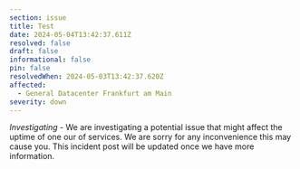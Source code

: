 ```yaml
---
section: issue
title: Test
date: 2024-05-04T13:42:37.611Z
resolved: false
draft: false
informational: false
pin: false
resolvedWhen: 2024-05-03T13:42:37.620Z
affected:
  - General Datacenter Frankfurt am Main
severity: down
---
```

*Investigating* - We are investigating a potential issue that might affect the uptime of one our of services. We are sorry for any inconvenience this may cause you. This incident post will be updated once we have more information.